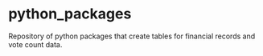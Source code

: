 # python_packages
Repository of python packages that create tables for financial records and vote count data.
